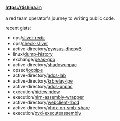 #### https://tishina.in

a red team operator's journey to writing public code.

recent gists:
- ops/[sliver-redir](https://gist.github.com/zimnyaa/21402f7be4e9f6e36b06e3e908c95678)
- ops/[check-sliver](https://gist.github.com/zimnyaa/7ea35c5c266c99f08063f431be4e5ffc)
- active-directory/[pywsus-dhcpv6](https://gist.github.com/zimnyaa/bc5e50a24f7110f2bc09f5439e9551aa)
- linux/[dump-history](https://gist.github.com/zimnyaa/83a5bfc839effbcb5d0dd29a04d72647)
- exchange/[peas-gpo](https://gist.github.com/zimnyaa/c4380b0c6a62f8b4946d114aa2e05a7f)
- active-directory/[shadowunpac](https://gist.github.com/zimnyaa/82c045ed5888a00dd0c8bf68d9ba04c3)
- opsec/[iocpipe](https://gist.github.com/zimnyaa/57f744491192141c6c20b25bf842cbe9)
- active-directory/[adcs-lab](https://gist.github.com/zimnyaa/b08d016e13163c52bc2cd7a42ebe9abb)
- active-directory/[krbrelay-lpe](https://gist.github.com/zimnyaa/d7a5328f9c1e3775135756449590e667)
- active-directory/[adcs-unpac](https://gist.github.com/zimnyaa/11b2960db1020019a1f3301bf02605c6)
- execution/[hidewindow](https://gist.github.com/zimnyaa/1101d7c2dc4474c9e022accf6dcc4aad)
- execution/[nim-assembly-wrapper](https://gist.github.com/zimnyaa/e4a46d35bbd0694e93ea591a44fc71db)
- active-directory/[webclient-rbcd](https://gist.github.com/zimnyaa/dcac97f3106e96053a1acb6ca9974e55)
- active-directory/[vhdx-on-smb-share](https://gist.github.com/zimnyaa/d200686647f3b0297c548aba6dcea1b6)
- execution/[pyd-executeassembly](https://gist.github.com/zimnyaa/10eca1d805297520c57eb8a7170a4a39)
